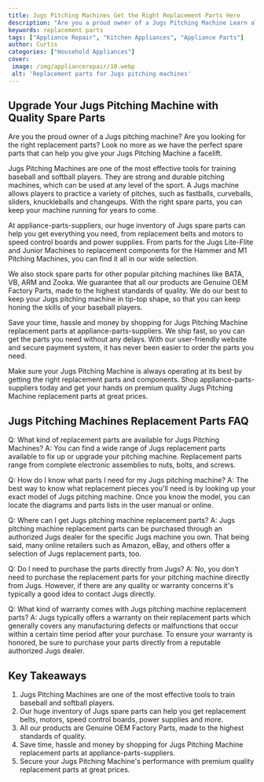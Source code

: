 ```yaml
---
title: Jugs Pitching Machines Get the Right Replacement Parts Here
description: "Are you a proud owner of a Jugs Pitching Machine Learn all about getting and replacing the ideal parts to keep your pitching machine running smoothly and efficiently"
keywords: replacement parts
tags: ["Appliance Repair", "Kitchen Appliances", "Appliance Parts"]
author: Curtis
categories: ["Household Appliances"]
cover: 
 image: /img/appliancerepair/10.webp
 alt: 'Replacement parts for Jugs pitching machines'
---
```

## Upgrade Your Jugs Pitching Machine with Quality Spare Parts
Are you the proud owner of a Jugs pitching machine? Are you looking for the right replacement parts? Look no more as we have the perfect spare parts that can help you give your Jugs Pitching Machine a facelift. 

Jugs Pitching Machines are one of the most effective tools for training baseball and softball players. They are strong and durable pitching machines, which can be used at any level of the sport. A Jugs machine allows players to practice a variety of pitches, such as fastballs, curveballs, sliders, knuckleballs and changeups. With the right spare parts, you can keep your machine running for years to come. 

At appliance-parts-suppliers, our huge inventory of Jugs spare parts can help you get everything you need, from replacement belts and motors to speed control boards and power supplies. From parts for the Jugs Lite-Flite and Junior Machines to replacement components for the Hammer and M1 Pitching Machines, you can find it all in our wide selection.

We also stock spare parts for other popular pitching machines like BATA, VB, ARM and Zooka. We guarantee that all our products are Genuine OEM Factory Parts, made to the highest standards of quality. We do our best to keep your Jugs pitching machine in tip-top shape, so that you can keep honing the skills of your baseball players.

Save your time, hassle and money by shopping for Jugs Pitching Machine replacement parts at appliance-parts-suppliers. We ship fast, so you can get the parts you need without any delays. With our user-friendly website and secure payment system, it has never been easier to order the parts you need.

Make sure your Jugs Pitching Machine is always operating at its best by getting the right replacement parts and components. Shop appliance-parts-suppliers today and get your hands on premium quality Jugs Pitching Machine replacement parts at great prices.

## Jugs Pitching Machines Replacement Parts FAQ

Q: What kind of replacement parts are available for Jugs Pitching Machines?
A: You can find a wide range of Jugs replacement parts available to fix up or upgrade your pitching machine. Replacement parts range from complete electronic assemblies to nuts, bolts, and screws.

Q: How do I know what parts I need for my Jugs pitching machine?
A: The best way to know what replacement pieces you'll need is by looking up your exact model of Jugs pitching machine. Once you know the model, you can locate the diagrams and parts lists in the user manual or online. 

Q: Where can I get Jugs pitching machine replacement parts?
A: Jugs pitching machine replacement parts can be purchased through an authorized Jugs dealer for the specific Jugs machine you own. That being said, many online retailers such as Amazon, eBay, and others offer a selection of Jugs replacement parts, too.

Q: Do I need to purchase the parts directly from Jugs?
A: No, you don't need to purchase the replacement parts for your pitching machine directly from Jugs. However, if there are any quality or warranty concerns it's typically a good idea to contact Jugs directly.

Q: What kind of warranty comes with Jugs pitching machine replacement parts?
A: Jugs typically offers a warranty on their replacement parts which generally covers any manufacturing defects or malfunctions that occur within a certain time period after your purchase. To ensure your warranty is honored, be sure to purchase your parts directly from a reputable authorized Jugs dealer.

## Key Takeaways
1. Jugs Pitching Machines are one of the most effective tools to train baseball and softball players. 
2. Our huge inventory of Jugs spare parts can help you get replacement belts, motors, speed control boards, power supplies and more. 
3. All our products are Genuine OEM Factory Parts, made to the highest standards of quality. 
4. Save time, hassle and money by shopping for Jugs Pitching Machine replacement parts at appliance-parts-suppliers. 
5. Secure your Jugs Pitching Machine's performance with premium quality replacement parts at great prices.
